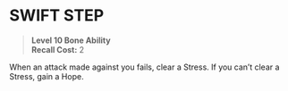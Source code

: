 # SWIFT STEP

> **Level 10 Bone Ability**  
> **Recall Cost:** 2

When an attack made against you fails, clear a Stress. If you can’t clear a Stress, gain a Hope.